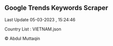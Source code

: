 

## Google Trends Keywords Scraper 
 
Last Update 05-03-2023 , 15:24:46

Country List :
VIETNAM.json



© Abdul Muttaqin 
